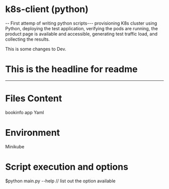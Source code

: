 # k8s-client (python)
-- First attemp of writing python scripts---
provisioning K8s cluster using Python, deploying the test application, verifying the pods are running, the product page is available and accessible, generating test traffic load, and collecting the results.

This is some changes to Dev.

# This is the headline for readme
*********************************************************
# Files Content
bookinfo app Yaml
# Environment
Minikube

# Script execution and options 
$python main.py --help    // list out the option available
